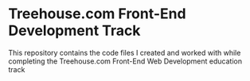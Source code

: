 # Treehouse.com Front-End Development Track
This repository contains the code files I created and worked with while completing the Treehouse.com Front-End Web Development education track
